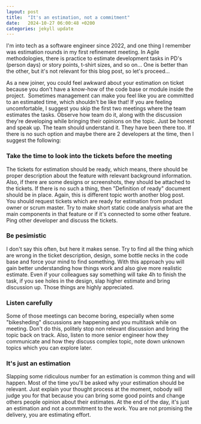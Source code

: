 ```yaml
---
layout: post
title:  "It's an estimation, not a commitment"
date:   2024-10-27 06:00:48 +0200
categories: jekyll update
---
```


I'm into tech as a software engineer since 2022, and one thing I remember was estimation rounds in my first refinement meeting. In Agile methodologies, there is practice to estimate development tasks in PD's (person days) or story points, t-shirt sizes, and so on... One is better than the other, but it's not relevant for this blog post, so let's proceed...

As a new joiner, you could feel awkward about your estimation on ticket because you don't have a know-how of the code base or module inside the project.  Sometimes management can make you feel like you are committed to an estimated time, which shouldn't be like that! If you are feeling uncomfortable, I suggest you skip the first two meetings where the team estimates the tasks. Observe how team do it, along with the discussion they're developing while bringing their opinions on the topic. Just be honest and speak up. The team should understand it. They have been there too. If there is no such option and maybe there are 2 developers at the time, then I suggest the following:

<h3>Take the time to look into the tickets before the meeting</h3>
The tickets for estimation should be ready, which means, there should be proper description about the feature with relevant background information. Also, if there are some designs or screenshots, they should be attached to the tickets. If there is no such a thing, then "Definition of ready" document should be in place. Again, this is different topic worth another blog post.
You should request tickets which are ready for estimation from product owner or scrum master. Try to make short static code analysis what are the main components in that feature or if it's connected to some other feature. Ping other developer and discuss the tickets.

<h3>Be pesimistic</h3>
I don't say this often, but here it makes sense. Try to find all the thing which are wrong in the ticket description, design, some bottle necks in the code base and force your mind to find something. With this approach you will gain better understanding how things work and also give more realistic estimate. Even if your colleagues say something will take 4h to finish the task, if you see holes in the design, slap higher estimate and bring discussion up. Those things are highly appreciated.

<h3>Listen carefully</h3>
Some of those meetings can become boring, especially when some "bikesheding" discussions are happening and you multitask while on meeting. Don't do this, politely stop non relevant discussion and bring the topic back on track. Also, listen to more senior engineer how they communicate and how they discuss complex topic, note down unknown topics which you can explore later. 

<h3>It's just an estimation</h3>
Slapping some ridiculous number for an estimation is common thing and will happen. Most of the time you'll be asked why your estimation should be relevant. Just explain your thought process at the moment, nobody will judge you for that because you can bring some good points and change others people opinion about their estimates. 
At the end of the day, it's just an estimation and not a commitment to the work. You are not promising the delivery, you are estimating effort. 
